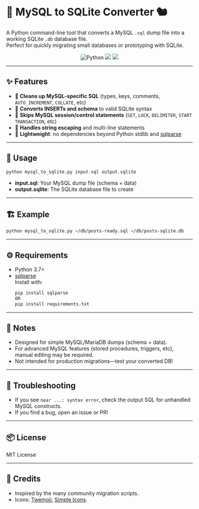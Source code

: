 # 🐬 MySQL to SQLite Converter 🐿️

A Python command-line tool that converts a MySQL `.sql` dump file into a working SQLite `.db` database file.  
Perfect for quickly migrating small databases or prototyping with SQLite.

<p align="center">
  <img src="https://img.shields.io/badge/Python-3.7%2B-blue?logo=python" alt="Python">
  <img src="https://img.shields.io/badge/Supported-MySQL%20%26%20MariaDB-yellow?logo=mysql">
  <img src="https://img.shields.io/badge/Output-SQLite%20DB-green?logo=sqlite">
</p>

---

## ✨ Features

- 🧹 **Cleans up MySQL-specific SQL** (types, keys, comments, `AUTO_INCREMENT`, `COLLATE`, etc)
- 🔄 **Converts INSERTs and schema** to valid SQLite syntax
- 🛑 **Skips MySQL session/control statements** (`SET`, `LOCK`, `DELIMITER`, `START TRANSACTION`, etc)
- 🐞 **Handles string escaping** and multi-line statements
- 💨 **Lightweight**: no dependencies beyond Python stdlib and [sqlparse](https://github.com/andialbrecht/sqlparse)

---

## 🚀 Usage

```sh
python mysql_to_sqlite.py input.sql output.sqlite
```

- **input.sql**: Your MySQL dump file (schema + data)
- **output.sqlite**: The SQLite database file to create

---

## 🏗️ Example

```sh
python mysql_to_sqlite.py ~/db/posts-ready.sql ~/db/posts-sqlite.db
```

---

## ⚙️ Requirements

- Python 3.7+
- [sqlparse](https://pypi.org/project/sqlparse/)  
  Install with:  
  ```sh
  pip install sqlparse
  OR
  pip install requirements.txt
  ```

---

## 📝 Notes

- Designed for simple MySQL/MariaDB dumps (schema + data).  
- For advanced MySQL features (stored procedures, triggers, etc), manual editing may be required.
- Not intended for production migrations—test your converted DB!

---

## 🐛 Troubleshooting

- If you see `near ...: syntax error`, check the output SQL for unhandled MySQL constructs.
- If you find a bug, open an issue or PR!

---

## 📦 License

MIT License

---

## 🙏 Credits

- Inspired by the many community migration scripts.
- Icons: [Twemoji](https://twemoji.twitter.com/), [Simple Icons](https://simpleicons.org/).

